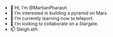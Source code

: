 - 👋 Hi, I’m @MartianPharaoh
- 👀 I’m interested in building a pyramid on Mars.
- 🌱 I’m currently learning how to teleport.
- 💞️ I’m looking to collaborate on a Stargate.
- 📫 Sleigh.eth

<!---
MartianPharaoh/MartianPharaoh is a ✨ special ✨ repository because its `README.md` (this file) appears on your GitHub profile.
You can click the Preview link to take a look at your changes.
--->
